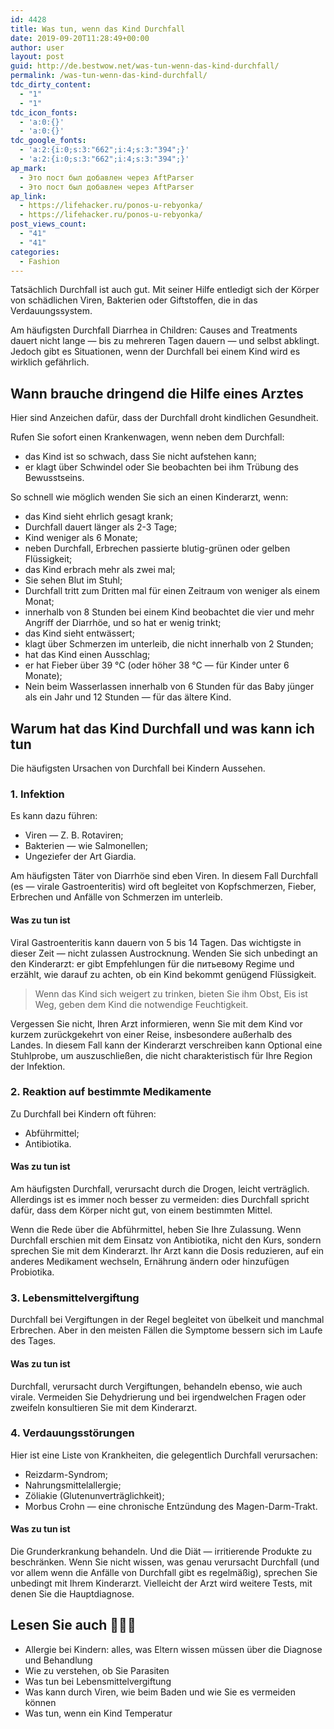 ```yaml
---
id: 4428
title: Was tun, wenn das Kind Durchfall
date: 2019-09-20T11:28:49+00:00
author: user
layout: post
guid: http://de.bestwow.net/was-tun-wenn-das-kind-durchfall/
permalink: /was-tun-wenn-das-kind-durchfall/
tdc_dirty_content:
  - "1"
  - "1"
tdc_icon_fonts:
  - 'a:0:{}'
  - 'a:0:{}'
tdc_google_fonts:
  - 'a:2:{i:0;s:3:"662";i:4;s:3:"394";}'
  - 'a:2:{i:0;s:3:"662";i:4;s:3:"394";}'
ap_mark:
  - Это пост был добавлен через AftParser
  - Это пост был добавлен через AftParser
ap_link:
  - https://lifehacker.ru/ponos-u-rebyonka/
  - https://lifehacker.ru/ponos-u-rebyonka/
post_views_count:
  - "41"
  - "41"
categories:
  - Fashion
---
```

Tatsächlich Durchfall ist auch gut. Mit seiner Hilfe entledigt sich der Körper von schädlichen Viren, Bakterien oder Giftstoffen, die in das Verdauungssystem.

Am häufigsten Durchfall <span><span> Diarrhea in Children: Causes and Treatments </span> </span> dauert nicht lange — bis zu mehreren Tagen dauern — und selbst abklingt. Jedoch gibt es Situationen, wenn der Durchfall bei einem Kind wird es wirklich gefährlich.

## Wann brauche dringend die Hilfe eines Arztes

Hier sind Anzeichen dafür, dass der Durchfall droht kindlichen Gesundheit.

Rufen Sie sofort einen Krankenwagen, wenn neben dem Durchfall:

  * das Kind ist so schwach, dass Sie nicht aufstehen kann;
  * er klagt über Schwindel oder Sie beobachten bei ihm Trübung des Bewusstseins.

So schnell wie möglich wenden Sie sich an einen Kinderarzt, wenn:

  * das Kind sieht ehrlich gesagt krank;
  * Durchfall dauert länger als 2-3 Tage;
  * Kind weniger als 6 Monate;
  * neben Durchfall, Erbrechen passierte blutig-grünen oder gelben Flüssigkeit;
  * das Kind erbrach mehr als zwei mal;
  * Sie sehen Blut im Stuhl;
  * Durchfall tritt zum Dritten mal für einen Zeitraum von weniger als einem Monat;
  * innerhalb von 8 Stunden bei einem Kind beobachtet die vier und mehr Angriff der Diarrhöe, und so hat er wenig trinkt;
  * das Kind sieht entwässert;
  * klagt über Schmerzen im unterleib, die nicht innerhalb von 2 Stunden;
  * hat das Kind einen Ausschlag;
  * er hat Fieber über 39 °C (oder höher 38 °C — für Kinder unter 6 Monate);
  * Nein beim Wasserlassen innerhalb von 6 Stunden für das Baby jünger als ein Jahr und 12 Stunden — für das ältere Kind.

## Warum hat das Kind Durchfall und was kann ich tun

Die häufigsten Ursachen von Durchfall bei Kindern Aussehen.

### 1. Infektion

Es kann dazu führen:

  * Viren — Z. B. Rotaviren;
  * Bakterien — wie Salmonellen;
  * Ungeziefer der Art Giardia.

Am häufigsten Täter von Diarrhöe sind eben Viren. In diesem Fall Durchfall (es — virale Gastroenteritis) wird oft begleitet von Kopfschmerzen, Fieber, Erbrechen und Anfälle von Schmerzen im unterleib.

#### Was zu tun ist

Viral Gastroenteritis kann dauern von 5 bis 14 Tagen. Das wichtigste in dieser Zeit — nicht zulassen Austrocknung. Wenden Sie sich unbedingt an den Kinderarzt: er gibt Empfehlungen für die питьевому Regime und erzählt, wie darauf zu achten, ob ein Kind bekommt genügend Flüssigkeit.

> Wenn das Kind sich weigert zu trinken, bieten Sie ihm Obst, Eis ist Weg, geben dem Kind die notwendige Feuchtigkeit.

Vergessen Sie nicht, Ihren Arzt informieren, wenn Sie mit dem Kind vor kurzem zurückgekehrt von einer Reise, insbesondere außerhalb des Landes. In diesem Fall kann der Kinderarzt verschreiben kann Optional eine Stuhlprobe, um auszuschließen, die nicht charakteristisch für Ihre Region der Infektion.

### 2. Reaktion auf bestimmte Medikamente

Zu Durchfall bei Kindern oft führen:

  * Abführmittel;
  * Antibiotika.

#### Was zu tun ist

Am häufigsten Durchfall, verursacht durch die Drogen, leicht verträglich. Allerdings ist es immer noch besser zu vermeiden: dies Durchfall spricht dafür, dass dem Körper nicht gut, von einem bestimmten Mittel.

Wenn die Rede über die Abführmittel, heben Sie Ihre Zulassung. Wenn Durchfall erschien mit dem Einsatz von Antibiotika, nicht den Kurs, sondern sprechen Sie mit dem Kinderarzt. Ihr Arzt kann die Dosis reduzieren, auf ein anderes Medikament wechseln, Ernährung ändern oder hinzufügen Probiotika.

### 3. Lebensmittelvergiftung

Durchfall bei Vergiftungen in der Regel begleitet von übelkeit und manchmal Erbrechen. Aber in den meisten Fällen die Symptome bessern sich im Laufe des Tages.

#### Was zu tun ist

Durchfall, verursacht durch Vergiftungen, behandeln ebenso, wie auch virale. Vermeiden Sie Dehydrierung und bei irgendwelchen Fragen oder zweifeln konsultieren Sie mit dem Kinderarzt.

### 4. Verdauungsstörungen

Hier ist eine Liste von Krankheiten, die gelegentlich Durchfall verursachen:

  * Reizdarm-Syndrom;
  * Nahrungsmittelallergie;
  * Zöliakie (Glutenunverträglichkeit);
  * Morbus Crohn — eine chronische Entzündung des Magen-Darm-Trakt.

#### Was zu tun ist

Die Grunderkrankung behandeln. Und die Diät — irritierende Produkte zu beschränken. Wenn Sie nicht wissen, was genau verursacht Durchfall (und vor allem wenn die Anfälle von Durchfall gibt es regelmäßig), sprechen Sie unbedingt mit Ihrem Kinderarzt. Vielleicht der Arzt wird weitere Tests, mit denen Sie die Hauptdiagnose.

<div>
  <h2 class="read-also__title">
    <span>Lesen Sie auch</span> <span>👶👦👨 </span>
  </h2>
  
  <ul class="read-also__list">
    <li>
      Allergie bei Kindern: alles, was Eltern wissen müssen über die Diagnose und Behandlung
    </li>
    <li>
      Wie zu verstehen, ob Sie Parasiten
    </li>
    <li>
      Was tun bei Lebensmittelvergiftung
    </li>
    <li>
      Was kann durch Viren, wie beim Baden und wie Sie es vermeiden können
    </li>
    <li>
      Was tun, wenn ein Kind Temperatur
    </li>
  </ul>
</div>